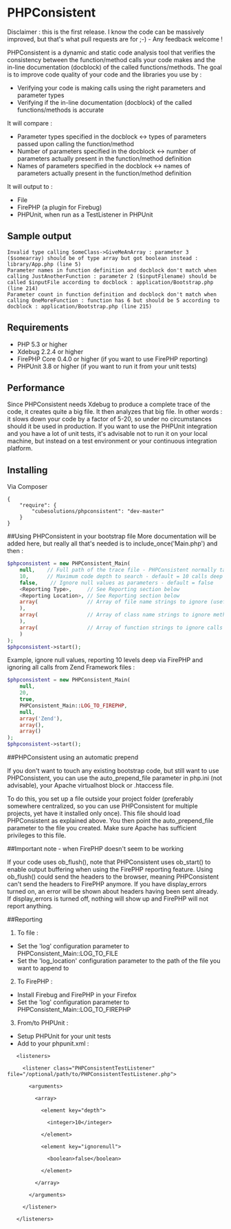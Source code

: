 # PHPConsistent

Disclaimer : this is the first release. I know the code can be massively improved, but that's what pull requests are for ;-) - Any feedback welcome !
 
PHPConsistent is a dynamic and static code analysis tool that verifies the consistency between the function/method calls your code makes and the in-line documentation (docblock) of the called functions/methods.
The goal is to improve code quality of your code and the libraries you use by :
* Verifying your code is making calls using the right parameters and parameter types
* Verifying if the in-line documentation (docblock) of the called functions/methods is accurate

It will compare :
* Parameter types specified in the docblock <-> types of parameters passed upon calling the function/method
* Number of parameters specified in the docblock <-> number of parameters actually present in the function/method definition
* Names of parameters specified in the docblock <-> names of parameters actually present in the function/method definition

It will output to :
* File
* FirePHP (a plugin for Firebug)
* PHPUnit, when run as a TestListener in PHPUnit

## Sample output
```
Invalid type calling SomeClass->GiveMeAnArray : parameter 3 ($somearray) should be of type array but got boolean instead : library/App.php (line 5)
Parameter names in function definition and docblock don't match when calling JustAnotherFunction : parameter 2 ($inputFilename) should be called $inputFile according to docblock : application/Bootstrap.php (line 214)
Parameter count in function definition and docblock don't match when calling OneMoreFunction : function has 6 but should be 5 according to docblock : application/Bootstrap.php (line 215)
```

## Requirements

* PHP 5.3 or higher
* Xdebug 2.2.4 or higher
* FirePHP Core 0.4.0 or higher (if you want to use FirePHP reporting)
* PHPUnit 3.8 or higher (if you want to run it from your unit tests)


## Performance

Since PHPConsistent needs Xdebug to produce a complete trace of the code, it creates quite a big file. It then analyzes that big file.
In other words : it slows down your code by a factor of 5-20, so under no circumstances should it be used in production.
If you want to use the PHPUnit integration and you have a lot of unit tests, it's advisable not to run it on your local machine, but instead on a test environment or your continuous integration platform.   


## Installing
Via Composer
```
{
    "require": {
        "cubesolutions/phpconsistent": "dev-master"
    }
}
```


##Using PHPConsistent in your bootstrap file
More documentation will be added here, but really all that's needed is to include_once('Main.php') and then :
```php
$phpconsistent = new PHPConsistent_Main(
    null,    // Full path of the trace file - PHPConsistent normally takes care of this
    10,      // Maximum code depth to search - default = 10 calls deep
    false,    // Ignore null values as parameters - default = false
    <Reporting Type>,     // See Reporting section below
    <Reporting Location>, // See Reporting section below
    array(                // Array of file name strings to ignore (useful if you want to ignore an entire framework)
    ),
    array(                // Array of class name strings to ignore methods calls to
    ),
    array(                // Array of function strings to ignore calls to
    )
);
$phpconsistent->start();
```


Example, ignore null values, reporting 10 levels deep via FirePHP and ignoring all calls from Zend Framework files :
```php
$phpconsistent = new PHPConsistent_Main(
    null,
    20,
    true,
    PHPConsistent_Main::LOG_TO_FIREPHP,
    null,
    array('Zend'),
    array(),
    array()
);
$phpconsistent->start();
```


##PHPConsistent using an automatic prepend

If you don't want to touch any existing bootstrap code, but still want to use PHPConsistent, you can use the auto_prepend_file parameter in php.ini (not advisable), your Apache virtualhost block or .htaccess file.

To do this, you set up a file outside your project folder (preferably somewhere centralized, so you can use PHPConsistent for multiple projects, yet have it installed only once). This file should load PHPConsistent as explained above. You then point the auto_prepend_file parameter to the file you created. Make sure Apache has sufficient privileges to this file.


##Important note - when FirePHP doesn't seem to be working

If your code uses ob_flush(), note that PHPConsistent uses ob_start() to enable output buffering when using the FirePHP reporting feature. Using ob_flush() could send the headers to the browser, meaning PHPConsistent can't send the headers to FirePHP anymore. If you have display_errors turned on, an error will be shown about headers having been sent already. If display_errors is turned off, nothing will show up and FirePHP will not report anything.


##Reporting

1. To file :
 - Set the 'log' configuration parameter to PHPConsistent_Main::LOG_TO_FILE
 - Set the 'log_location' configuration parameter to the path of the file you want to append to
2. To FirePHP :
 - Install Firebug and FirePHP in your Firefox
 - Set the 'log' configuration parameter to PHPConsistent_Main::LOG_TO_FIREPHP
3. From/to PHPUnit :
 - Setup PHPUnit for your unit tests
 - Add to your phpunit.xml :
```
   <listeners>
   
     <listener class="PHPConsistentTestListener" file="/optional/path/to/PHPConsistentTestListener.php">
     
       <arguments>
       
         <array>
         
           <element key="depth">
           
             <integer>10</integer>
             
           </element>
           
           <element key="ignorenull">
           
             <boolean>false</boolean>
             
           </element>
           
         </array>
         
       </arguments>
       
     </listener>
     
   </listeners>
```